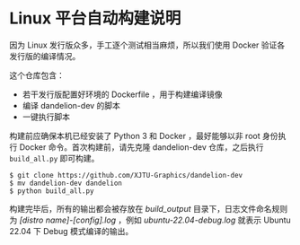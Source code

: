 # Linux 平台自动构建说明

因为 Linux 发行版众多，手工逐个测试相当麻烦，所以我们使用 Docker 验证各发行版的编译情况。

这个仓库包含：
- 若干发行版配置好环境的 Dockerfile ，用于构建编译镜像
- 编译 dandelion-dev 的脚本
- 一键执行脚本

构建前应确保本机已经安装了 Python 3 和 Docker ，最好能够以非 root 身份执行 Docker 命令。首次构建前，请先克隆 dandelion-dev 仓库，之后执行 `build_all.py` 即可构建。

```shell
$ git clone https://github.com/XJTU-Graphics/dandelion-dev
$ mv dandelion-dev dandelion
$ python build_all.py
```

构建完毕后，所有的输出都会被存放在 *build_output* 目录下，日志文件命名规则为 *[distro name]-[config].log* ，例如 *ubuntu-22.04-debug.log* 就表示 Ubuntu 22.04 下 Debug 模式编译的输出。
